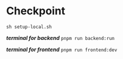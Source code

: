 # Checkpoint

`sh setup-local.sh`

**_terminal for backend_**
`pnpm run backend:run`

**_terminal for frontend_**
`pnpm run frontend:dev`
